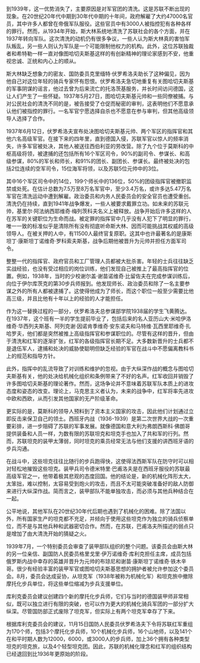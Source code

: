 到1939年，这一优势消失了，主要原因是对军官团的清洗。这是苏联不断出现的现象。在20世纪20年代中期到30年代中期的十年间，政府解雇了大约47000名官员，其中许多人都曾在帝俄军队服役。这些官员中有3000人被指控犯有各种各样的罪行。然而，从1934年开始，斯大林系统地清洗了苏联社会的各个方面，并在1937年转向军队。这次清洗的动机仍有很多争议，一些人认为斯大林真的害怕军队叛乱，另一些人则认为军队是一个可能限制他权力的机构。此外，这位苏联独裁者和希特勒一样一直对像图哈切夫斯基这样的有创新精神的理论家感到不安，他重视忠诚、正统和内心上的顺从。

斯大林缺乏想象力的密友、国防委员克里缅特·伏罗希洛夫助长了这种偏见，因为他自己对这位年轻的骑兵专家怀有怨恨。伏罗希洛夫急切地重复有关图哈切夫斯基的军事阴谋的谣言，他过去曾为后来流亡的托洛茨基服务，并长时间访问德国，这让人们产生了一些怀疑。1937年5月27日，图哈切夫斯基元帅和一些同僚被捕。与对公民社会的清洗不同的是，被告接受了仓促而秘密的审判，这表明他们不愿意承认他们被指控的罪行。一名军官宁愿选择自杀也不愿意在参与审判，但其他高级领导人选择了合作。

1937年6月12日，伏罗希洛夫宣布处决图哈切夫斯基元帅、两个军区的指挥官和其他六名高级军官。在接下来的四年里，直到德国入侵，苏联军官以惊人的频率消失，许多军官被处决，其他人被送往西伯利亚的劳改营。除了九个位于莫斯科的中枢高级将领，被逮捕的还包括所有16个军区司令，90%的副司令、参谋长、和高级参谋，80%的军长和师长，和91%的团长、副团长、参谋长。最终被处决的包括2位连续的空军司令，15位海军将领，以及苏联5位元帅中的3位。

其中16个军区司令中的14位，199个师长中的136位，50%的团级指挥官被撤职监禁或处死。在估计总数为7.5万至8万名军官中，至少3.4万名，或许多达5.47万名军官在清洗运动中遭到解雇。政治委员和内务人民委员会的安全官员也遭受重创。清洗仍在持续，直到1941年战争爆发，一些人被要求戴罪立功。如未来的苏联元帅，基里尔·阿法纳西耶维奇·梅列茨科夫名义上被释放。战争开始后许多这样的人在苏军的关键职位为生命而战。被定罪的指挥官中几乎没有人犯下了明显的罪行，唯一一致的标准似乎是清除所有没有彻底听命斯大林、因而可能挑战其权威的高级领导人。在被关押的人中，有11500人最终官复原职。这其中也许最著名的是康斯坦丁·康斯坦丁诺维奇·罗科索夫斯基，战争后期他被晋升为元帅并担任方面军司令。

整整一代的指挥官、政府官员和工厂管理人员都被大批杀害。年轻的士兵往往缺乏实战经验，也没有受过相应的岗位训练，他们发现自己被推上了最高指挥官的位置。例如，1938年，当时的少校谢尔盖·谢苗诺维奇·比留佐夫在完成参谋训练后，向位于伊尔库茨克的第30步兵师报到。他发现师长、政治委员和除了一名主要参谋之外的所有人都被逮捕了。这使得他成为了师长，而这个职位一般至少需要比他高三级，并且比他有十年以上的经验的人才能担任。

作为这一替换过程的一部分，伏罗希洛夫总参谋部学院1938届的学生飞黄腾达。在1937年，这个班有一半的学生提前毕业了，包括后来的名人亚历山大·米哈伊洛维奇·华西列夫斯基、阿列克谢·因诺肯季维奇·安东诺夫和马特维·瓦西里耶维奇·扎哈罗夫，他们都是突然被推上高级指挥官和参谋职位的。尽管有这样的晋升，但由于清洗和红军的逐渐扩张，红军的各级指挥官长期不足。大多数新晋升的士兵都不是退伍军人，逮捕和处决的威胁使聪明但缺乏经验的军官在战斗中不愿偏离教科书上的规范和指导方针。

此外，指挥中的乱流导致了对训练和维护的忽视。由于大纵深作战的概念与图哈切夫斯基有关，他的处决给机械化组织和条例带来了不好的名声。红军收回并销毁了许多图哈切夫斯基的理论著作。然而，这场争论并不意味着苏联军队本质上的进攻态度和姿态的改变。理论上，马克思主义者认为，未来的战争中，红军将率先进攻中欧和西欧，从而引发其他国家的无产阶级革命。

更实际的是，莫斯科的领导人预料到了资本主义国家的攻击，因此他们计划通过立即反击来保卫自己的领土。西班牙内战（1936-1939）是第二次世界大战的一次重要彩排，进一步阻碍了苏联的军事发展。就像德国和意大利为弗朗西斯科·佛朗哥提供装备和人员一样，为数有限的苏联坦克和坦克手也加入了共和军的行列。然而，苏联坦克的装甲太薄弱，同时坦克的乘员经常无法与他们支援的讲西班牙语的步兵沟通。

在战斗中，这些坦克往往比随行的步兵跑得快，这使得法西斯军队在防守时可以相对轻松地摧毁这些坦克。装甲兵司令德米特里·巴甫洛夫是在西班牙服役的苏联最高级军官之一，他带着极其悲观的态度回国。他的结论是，新的机械化阵形太大，太笨拙，难以控制，太容易受到炮火的攻击，而且不太可能突破准备好的敌人防御来进行大纵深作战。简而言之，装甲部队不能单独攻击，而必须与其他兵种结合在一起。

公平地说，其他军队在20世纪30年代后期也遇到了机械化的困难。除了法国以外，所有国家生产的坦克都不充足，并倾向于使用这些坦克作为独立的骑兵侦察单位，而不是与其他兵种和武器密切合作。然而，在苏联，巴甫洛夫所描述的弱点只是增加了由大清洗开始的猜疑之火。

1939年7月，一个特别委员会审查了装甲部队组织的整个问题。该委员会由斯大林的另一位亲信、副国防人民委员格里戈里·伊万诺维奇·库利克担任主席，成员包括俄罗斯内战中幸存的英雄并晋升为元帅的布琼尼和谢苗·康斯坦丁诺维奇·铁木辛哥。很少有经验丰富的装甲军官或图哈切夫斯基思想的拥护者被允许参加这个委员会。8月，委员会达成妥协，从坦克军（1938年被称为机械化军）和坦克旅中撤除摩托化步兵单位，将这些单位缩减为步兵支援单位。

库利克委员会建议创建四个新的摩托化步兵师，它们与当时的德国装甲师非常相似，既可以独立进行有限的突破，也可以作为更大的机械化骑兵军团的一部分扩大纵深。尽管国防部正式废除了坦克军，但实际上有两个坦克军幸存了下来。

根据库利克委员会的建议，11月15日国防人民委员伏罗希洛夫下令将苏联红军重组为170个师，包括3个摩托化步兵师，10个机械化步兵师，16个山地师，以及141个在和平时期人数为12000，6000，或3000人的步兵师，加上36个拥有各种类型坦克的坦克旅，以及4个轻型坦克团。因此，苏联的机械化理念和红军的组织结构已经退回到比1936年更原始的阶段。
